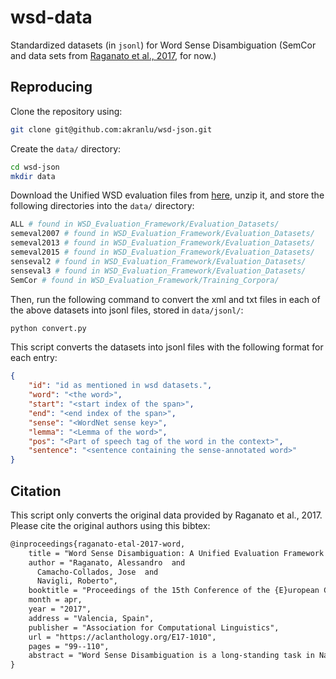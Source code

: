 # wsd-data
Standardized datasets (in `jsonl`) for Word Sense Disambiguation (SemCor and data sets from [Raganato et al., 2017](https://aclanthology.org/E17-1010/), for now.)

## Reproducing

Clone the repository using:
```bash
git clone git@github.com:akranlu/wsd-json.git
```

Create the `data/` directory:
```bash
cd wsd-json
mkdir data
```

Download the Unified WSD evaluation files from [here](http://lcl.uniroma1.it/wsdeval/), unzip it, and store the following directories into the `data/` directory:
```bash
ALL # found in WSD_Evaluation_Framework/Evaluation_Datasets/
semeval2007 # found in WSD_Evaluation_Framework/Evaluation_Datasets/
semeval2013 # found in WSD_Evaluation_Framework/Evaluation_Datasets/
semeval2015 # found in WSD_Evaluation_Framework/Evaluation_Datasets/
senseval2 # found in WSD_Evaluation_Framework/Evaluation_Datasets/
senseval3 # found in WSD_Evaluation_Framework/Evaluation_Datasets/
SemCor # found in WSD_Evaluation_Framework/Training_Corpora/
```

Then, run the following command to convert the xml and txt files in each of the above datasets into jsonl files, stored in `data/jsonl/`:
```bash
python convert.py
```

This script converts the datasets into jsonl files with the following format for each entry:

```json
{
    "id": "id as mentioned in wsd datasets.",
    "word": "<the word>",
    "start": "<start index of the span>",
    "end": "<end index of the span>",
    "sense": "<WordNet sense key>",
    "lemma": "<Lemma of the word>",
    "pos": "<Part of speech tag of the word in the context>",
    "sentence": "<sentence containing the sense-annotated word>"
}
```

## Citation

This script only converts the original data provided by Raganato et al., 2017. Please cite the original authors using this bibtex:
```latex
@inproceedings{raganato-etal-2017-word,
    title = "Word Sense Disambiguation: A Unified Evaluation Framework and Empirical Comparison",
    author = "Raganato, Alessandro  and
      Camacho-Collados, Jose  and
      Navigli, Roberto",
    booktitle = "Proceedings of the 15th Conference of the {E}uropean Chapter of the Association for Computational Linguistics: Volume 1, Long Papers",
    month = apr,
    year = "2017",
    address = "Valencia, Spain",
    publisher = "Association for Computational Linguistics",
    url = "https://aclanthology.org/E17-1010",
    pages = "99--110",
    abstract = "Word Sense Disambiguation is a long-standing task in Natural Language Processing, lying at the core of human language understanding. However, the evaluation of automatic systems has been problematic, mainly due to the lack of a reliable evaluation framework. In this paper we develop a unified evaluation framework and analyze the performance of various Word Sense Disambiguation systems in a fair setup. The results show that supervised systems clearly outperform knowledge-based models. Among the supervised systems, a linear classifier trained on conventional local features still proves to be a hard baseline to beat. Nonetheless, recent approaches exploiting neural networks on unlabeled corpora achieve promising results, surpassing this hard baseline in most test sets.",
}

```
